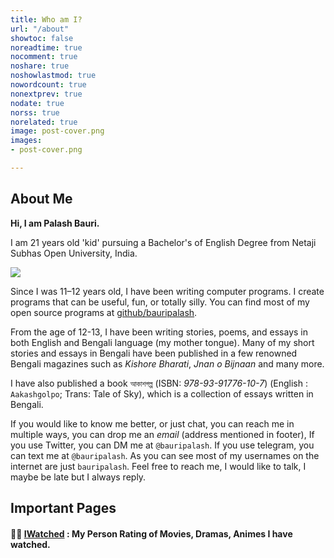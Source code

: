 ```yaml
---
title: Who am I?
url: "/about"
showtoc: false
noreadtime: true
nocomment: true
noshare: true
noshowlastmod: true
nowordcount: true
nonextprev: true
nodate: true
norss: true
norelated: true
image: post-cover.png
images:
- post-cover.png

---
```

## About Me

**Hi, I am Palash Bauri.**

I am 21 years old 'kid' pursuing a Bachelor's of English Degree from Netaji
Subhas Open University, India.

![](/images/palash_irl.webp?#round)


Since I was 11–12 years old, I have been writing computer programs. I create
programs that can be useful, fun, or totally silly. You can find most of my
open source programs at [github/bauripalash](https://github.com/bauripalash).

From the age of 12-13, I have been writing stories, poems, and essays in both
English and Bengali language (my mother tongue). Many of my short stories and
essays in Bengali have been published in a few renowned Bengali magazines such
as *Kishore Bharati*, *Jnan o Bijnaan* and many more.

I have also published a book `আকাশগল্প` (ISBN: *978-93-91776-10-7*) (English : `Aakashgolpo`;
Trans: Tale of Sky), which is a collection of essays written in Bengali.

If you would like to know me better, or just chat, you can reach me in multiple
ways, you can drop me an *email* (address mentioned in footer), If you use
Twitter, you can DM me at `@bauripalash`. If you use telegram, you can text me
at `@bauripalash`. As you can see most of my usernames on the internet are just
`bauripalash`. Feel free to reach me, I would like to talk, I maybe be late
but I always reply.


## Important Pages

#### 😵‍💫 [IWatched](https://palashbauri.in/iwatched/) : My Person Rating of Movies, Dramas, Animes I have watched.

